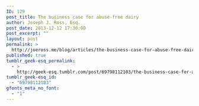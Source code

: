 ```yaml
---
ID: 129
post_title: The business case for abuse-free dairy
author: Joseph J. Ross, Esq.
post_date: 2013-12-12 17:30:00
post_excerpt: ""
layout: post
permalink: >
  http://joeross.me/blog/articles/the-business-case-for-abuse-free-dairy/
published: true
tumblr_geek-esq_permalink:
  - >
    http://geek-esq.tumblr.com/post/69798112103/the-business-case-for-abuse-free-dairy
tumblr_geek-esq_id:
  - "69798112103"
gfonts_meta_no_font:
  - "1"
---
```

